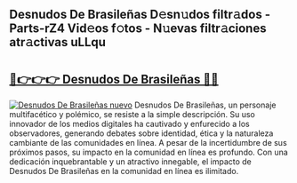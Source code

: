 ## Desnudos De Brasileñas D𝚎sn𝚞dos filtr𝚊dos - Parts-rZ4 Vid𝚎os f𝚘tos - N𝚞evas filtr𝚊ciones atr𝚊ctivas uLLqu

# <h2><a href="http://mbcbol.tromn.icu/?c=Desnudos+De+Brasile%c3%b1as">🔗👉👉👉 Desnudos De Brasileñas 🔗🔗</a></h2>

[![Desnudos De Brasileñas nuevo](https://i.imgur.com/pEAQMta.gif)](http://mbcbol.tromn.icu/?c=Desnudos+De+Brasile%c3%b1as)
Desnudos De Brasileñas, un personaje multifacético y polémico, se resiste a la simple descripción. Su uso innovador de los medios digitales ha cautivado y enfurecido a los observadores, generando debates sobre identidad, ética y la naturaleza cambiante de las comunidades en línea. A pesar de la incertidumbre de sus próximos pasos, su impacto en la comunidad en línea es profundo. Con una dedicación inquebrantable y un atractivo innegable, el impacto de Desnudos De Brasileñas en la comunidad en línea es ilimitado.
